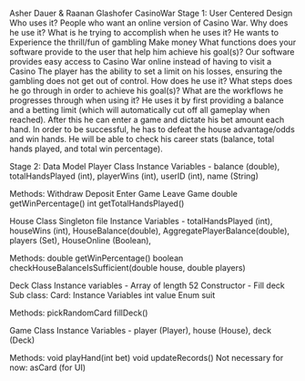 Asher Dauer & Raanan Glashofer
CasinoWar
Stage 1: User Centered Design
Who uses it?
People who want an online version of Casino War. 
Why does he use it? What is he trying to accomplish when he uses it?
He wants to
Experience the thrill/fun of gambling 
Make money
What functions does your software provide to the user that help him achieve his goal(s)?
Our software provides easy access to Casino War online instead of having to visit a Casino
The player has the ability to set a limit on his losses, ensuring the gambling does not get out of control. 
How does he use it? What steps does he go through in order to achieve his goal(s)? What are the workflows he progresses through when using it?
He uses it by first providing a balance and a betting limit (which will automatically cut off all gameplay when reached).
After this he can enter a game and dictate his bet amount each hand.
In order to be successful, he has to defeat the house advantage/odds and win hands. 
He will be able to check his career stats (balance, total hands played, and total win percentage).


Stage 2: Data Model
Player Class
Instance Variables - balance (double), totalHandsPlayed (int), playerWins (int), userID (int), name (String)

Methods:
Withdraw
Deposit
Enter Game
Leave Game
double getWinPercentage()
int getTotalHandsPlayed()

House Class
Singleton file
Instance Variables - totalHandsPlayed (int), houseWins (int), HouseBalance(double), AggregatePlayerBalance(double), players (Set), HouseOnline (Boolean),


Methods:
double getWinPercentage()
boolean checkHouseBalanceIsSufficient(double house, double players)

Deck Class
Instance variables - Array of length 52
Constructor - Fill deck  
	Sub class: Card:
		Instance Variables
int value
Enum suit

Methods: 
pickRandomCard
fillDeck()

Game Class
Instance Variables - player (Player), house (House), deck (Deck)

Methods:
void playHand(int bet)
void updateRecords()
Not necessary for now: asCard (for UI)
